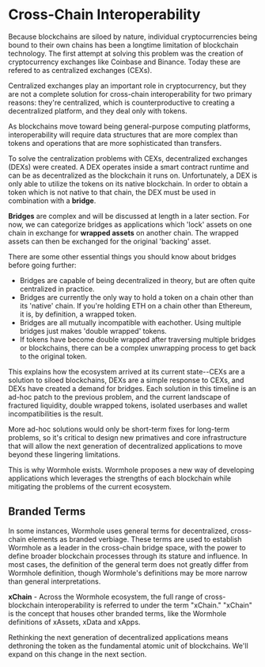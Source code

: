 # Cross-Chain Interoperability

Because blockchains are siloed by nature, individual cryptocurrencies being bound to their own chains has been a longtime limitation of blockchain technology. The first attempt at solving this problem was the creation of cryptocurrency exchanges like Coinbase and Binance. Today these are refered to as centralized exchanges (CEXs).

Centralized exchanges play an important role in cryptocurrency, but they are not a complete solution for cross-chain interoperability for two primary reasons: they're centralized, which is counterproductive to creating a decentralized platform, and they deal only with tokens. 

As blockchains move toward being general-purpose computing platforms, interoperability will require data structures that are more complex than tokens and operations that are more sophisticated than transfers.

To solve the centralization problems with CEXs, decentralized exchanges (DEXs) were created. A DEX operates inside a smart contract runtime and can be as decentralized as the blockchain it runs on. Unfortunately, a DEX is only able to utilize the tokens on its native blockchain. In order to obtain a token which is not native to that chain, the DEX must be used in combination with a **bridge**.

**Bridges** are complex and will be discussed at length in a later section. For now, we can categorize bridges as applications which 'lock' assets on one chain in exchange for **wrapped assets** on another chain. The wrapped assets can then be exchanged for the original 'backing' asset.

There are some other essential things you should know about bridges before going further:

- Bridges are capable of being decentralized in theory, but are often quite centralized in practice.
- Bridges are currently the only way to hold a token on a chain other than its 'native' chain. If you're holding ETH on a chain other than Ethereum, it is, by definition, a wrapped token.
- Bridges are all mutually incompatible with eachother. Using multiple bridges just makes 'double wrapped' tokens.
- If tokens have become double wrapped after traversing multiple bridges or blockchains, there can be a complex unwrapping process to get back to the original token.

This explains how the ecosystem arrived at its current state--CEXs are a solution to siloed blockchains, DEXs are a simple response to CEXs, and DEXs have created a demand for bridges. Each solution in this timeline is an ad-hoc patch to the previous problem, and the current landscape of fractured liquidity, double wrapped tokens, isolated userbases and wallet incompatibilities is the result.

More ad-hoc solutions would only be short-term fixes for long-term problems, so it's critical to design new primatives and core infrastructure that will allow the next generation of decentralized applications to move beyond these lingering limitations.

This is why Wormhole exists. Wormhole proposes a new way of developing applications which leverages the strengths of each blockchain while mitigating the problems of the current ecosystem.

## Branded Terms

In some instances, Wormhole uses general terms for decentralized, cross-chain elements as branded verbiage. These terms are used to establish Wormhole as a leader in the cross-chain bridge space, with the power to define broader blockchain processes through its stature and influence. In most cases, the definition of the general term does not greatly differ from Wormhole definition, though Wormhole's definitions may be more narrow than general interpretations. 

**xChain** - Across the Wormhole ecosystem, the full range of cross-blockchain interoperability is referred to under the term "xChain." "xChain" is the concept that houses other branded terms, like the Wormhole definitions of xAssets, xData and xApps.

Rethinking the next generation of decentralized applications means dethroning the token as the fundamental atomic unit of blockchains. We'll expand on this change in the next section.
